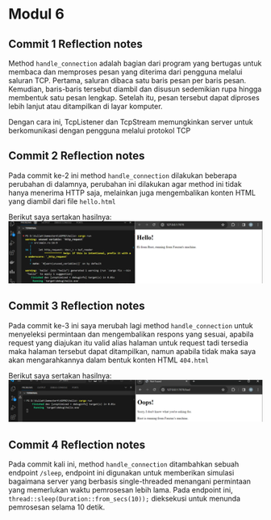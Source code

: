 # **Modul 6**

## **Commit 1 Reflection notes**
Method `handle_connection` adalah bagian dari program yang bertugas untuk membaca dan memproses pesan yang diterima dari pengguna melalui saluran TCP. Pertama, saluran dibaca satu baris pesan per baris pesan. Kemudian, baris-baris tersebut diambil dan disusun sedemikian rupa hingga membentuk satu pesan lengkap. Setelah itu, pesan tersebut dapat diproses lebih lanjut atau ditampilkan di layar komputer.

Dengan cara ini, TcpListener dan TcpStream memungkinkan server untuk berkomunikasi dengan pengguna melalui protokol TCP

## **Commit 2 Reflection notes**
Pada commit ke-2 ini method `handle_connection` dilakukan beberapa perubahan di dalamnya, perubahan ini dilakukan agar method ini tidak hanya menerima HTTP saja, melainkan juga mengembalikan konten HTML yang diambil dari file `hello.html`

Berikut saya sertakan hasilnya:
![Commit 2 screen capture](/images/commit2.png)

## **Commit 3 Reflection notes**
Pada commit ke-3 ini saya merubah lagi method `handle_connection` untuk menyeleksi permintaan dan mengembalikan respons yang sesuai, apabila request yang diajukan itu valid alias halaman untuk request tadi tersedia maka halaman tersebut dapat ditampilkan, namun apabila tidak maka saya akan mengarahkannya dalam bentuk konten HTML `404.html`

Berikut saya sertakan hasilnya:
![Commit 2 screen capture](/images/commit3.png)

## **Commit 4 Reflection notes**
Pada commit kali ini, method `handle_connection` ditambahkan sebuah endpoint `/sleep`, endpoint ini digunakan untuk memberikan simulasi bagaimana server yang berbasis single-threaded menangani permintaan yang memerlukan waktu pemrosesan lebih lama. Pada endpoint ini, `thread::sleep(Duration::from_secs(10));` dieksekusi untuk menunda pemrosesan selama 10 detik. 
